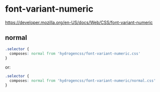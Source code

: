 # font-variant-numeric

https://developer.mozilla.org/en-US/docs/Web/CSS/font-variant-numeric

## normal
```css
.selector {
  composes: normal from 'hydrogencss/font-variant-numeric.css'
}
```

or:
```css
.selector {
  composes: normal from 'hydrogencss/font-variant-numeric/normal.css'
}
```

